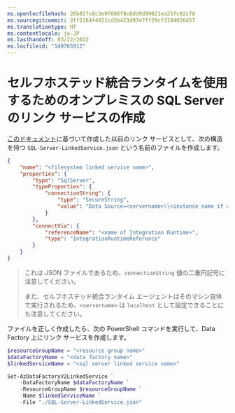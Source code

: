 ```yaml
---
ms.openlocfilehash: 26b81fc0c3e9f686f8c6dd9d99021ea25fc02cf8
ms.sourcegitcommit: 3ff1164f4921cd2b423d97e7ff29cf3184026d57
ms.translationtype: HT
ms.contentlocale: ja-JP
ms.lasthandoff: 03/22/2022
ms.locfileid: "140765912"
---
```

# <a name="creating-the-on-premises-sql-server-linked-service-to-use-the-self-hosted-integration-runtime"></a>セルフホステッド統合ランタイムを使用するためのオンプレミスの SQL Server のリンク サービスの作成

[このドキュメント](https://docs.microsoft.com/ja-jp/azure/data-factory/connector-sql-server#linked-service-properties)に基づいて作成した以前のリンク サービスとして、次の構造を持つ `SQL-Server-LinkedService.json` という名前のファイルを作成します。

```json
{
    "name": "<filesystem linked service name>",
    "properties": {
        "type": "SqlServer",
        "typeProperties": {
            "connectionString": {
                "type": "SecureString",
                "value": "Data Source=<servername>\\<instance name if using named instance>;Initial Catalog=<databasename>;Integrated Security=False;User ID=<username>;Password=<password>;"
            }
        },
        "connectVia": {
            "referenceName": "<name of Integration Runtime>",
            "type": "IntegrationRuntimeReference"
        }
    }
}
```

> これは JSON ファイルであるため、`connectionString` 値の二重円記号に注意してください。
>
> また、セルフホステッド統合ランタイム エージェントはそのマシン自体で実行されるため、`<servername>` は `localhost` として設定できることにも注意してください。

ファイルを正しく作成したら、次の PowerShell コマンドを実行して、Data Factory 上にリンク サービスを作成します。

```powershell
$resourceGroupName = "<resource group name>"
$dataFactoryName = "<data factory name>"
$linkedServiceName = "<sql server linked service name>"

Set-AzDataFactoryV2LinkedService `
    -DataFactoryName $dataFactoryName `
    -ResourceGroupName $resourceGroupName `
    -Name $linkedServiceName `
    -File "./SQL-Server-LinkedService.json"
```